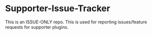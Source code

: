 # Supporter-Issue-Tracker
This is an ISSUE-ONLY repo. This is used for reporting issues/feature requests for supporter plugins.
